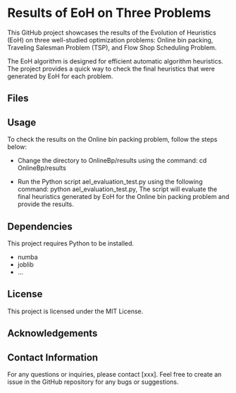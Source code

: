 # Results of EoH on Three Problems

This GitHub project showcases the results of the Evolution of Heuristics (EoH) on three well-studied optimization problems: Online bin packing, Traveling Salesman Problem (TSP), and Flow Shop Scheduling Problem.

The EoH algorithm is designed for efficient automatic algorithm heuristics. The project provides a quick way to check the final heuristics that were generated by EoH for each problem.

## Files

## Usage

To check the results on the Online bin packing problem, follow the steps below:

+ Change the directory to OnlineBp/results using the command: cd OnlineBp/results

+ Run the Python script ael_evaluation_test.py using the following command: python ael_evaluation_test.py, The script will evaluate the final heuristics generated by EoH for the Online bin packing problem and provide the results.

  

## Dependencies

This project requires Python to be installed. 
+ numba
+ joblib
+ ...

## License

This project is licensed under the MIT License.

## Acknowledgements


## Contact Information

For any questions or inquiries, please contact [xxx]. Feel free to create an issue in the GitHub repository for any bugs or suggestions.
